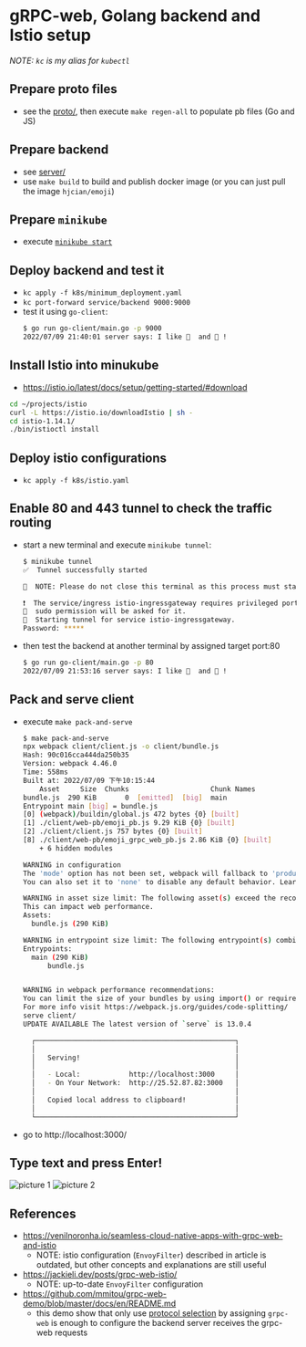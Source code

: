# gRPC-web, Golang backend and Istio setup

*NOTE: `kc` is my alias for `kubectl`*

## Prepare proto files
- see the [proto/](./proto/), then execute `make regen-all` to populate pb files (Go and JS)

## Prepare backend
- see [server/](./server/)
- use `make build` to build and publish docker image (or you can just pull the image `hjcian/emoji`)

## Prepare `minikube`
- execute [`minikube start`](https://minikube.sigs.k8s.io/docs/start/)

## Deploy backend and test it
- `kc apply -f k8s/minimum_deployment.yaml`
- `kc port-forward service/backend 9000:9000`
- test it using `go-client`:
  ```bash
  $ go run go-client/main.go -p 9000
  2022/07/09 21:40:01 server says: I like 🍕  and 🍣 !
  ```

## Install Istio into minukube
- https://istio.io/latest/docs/setup/getting-started/#download
```bash
cd ~/projects/istio
curl -L https://istio.io/downloadIstio | sh -
cd istio-1.14.1/
./bin/istioctl install
```

## Deploy istio configurations
- `kc apply -f k8s/istio.yaml`

## Enable 80 and 443 tunnel to check the traffic routing
- start a new terminal and execute `minikube tunnel`:
  ```bash
  $ minikube tunnel
  ✅  Tunnel successfully started

  📌  NOTE: Please do not close this terminal as this process must stay alive for the tunnel to be accessible ...

  ❗  The service/ingress istio-ingressgateway requires privileged ports to be exposed: [80 443]
  🔑  sudo permission will be asked for it.
  🏃  Starting tunnel for service istio-ingressgateway.
  Password: *****
  ```
- then test the backend at another terminal by assigned target port:80
  ```bash
  $ go run go-client/main.go -p 80
  2022/07/09 21:53:16 server says: I like 🍕  and 🍣 !
  ```

## Pack and serve client
- execute `make pack-and-serve`
  ```bash
  $ make pack-and-serve
  npx webpack client/client.js -o client/bundle.js
  Hash: 90c016cca444da250b35
  Version: webpack 4.46.0
  Time: 558ms
  Built at: 2022/07/09 下午10:15:44
      Asset     Size  Chunks                    Chunk Names
  bundle.js  290 KiB       0  [emitted]  [big]  main
  Entrypoint main [big] = bundle.js
  [0] (webpack)/buildin/global.js 472 bytes {0} [built]
  [1] ./client/web-pb/emoji_pb.js 9.29 KiB {0} [built]
  [2] ./client/client.js 757 bytes {0} [built]
  [8] ./client/web-pb/emoji_grpc_web_pb.js 2.86 KiB {0} [built]
      + 6 hidden modules

  WARNING in configuration
  The 'mode' option has not been set, webpack will fallback to 'production' for this value. Set 'mode' option to 'development' or 'production' to enable defaults for each environment.
  You can also set it to 'none' to disable any default behavior. Learn more: https://webpack.js.org/configuration/mode/

  WARNING in asset size limit: The following asset(s) exceed the recommended size limit (244 KiB).
  This can impact web performance.
  Assets:
    bundle.js (290 KiB)

  WARNING in entrypoint size limit: The following entrypoint(s) combined asset size exceeds the recommended limit (244 KiB). This can impact web performance.
  Entrypoints:
    main (290 KiB)
        bundle.js


  WARNING in webpack performance recommendations:
  You can limit the size of your bundles by using import() or require.ensure to lazy load some parts of your application.
  For more info visit https://webpack.js.org/guides/code-splitting/
  serve client/
  UPDATE AVAILABLE The latest version of `serve` is 13.0.4

    ┌─────────────────────────────────────────────────┐
    │                                                 │
    │   Serving!                                      │
    │                                                 │
    │   - Local:            http://localhost:3000     │
    │   - On Your Network:  http://25.52.87.82:3000   │
    │                                                 │
    │   Copied local address to clipboard!            │
    │                                                 │
    └─────────────────────────────────────────────────┘
  ```
- go to http://localhost:3000/

## Type text and press Enter!
![picture 1](https://i.imgur.com/xYnNrGA.png)
![picture 2](https://i.imgur.com/gdx37cy.png)


## References
- https://venilnoronha.io/seamless-cloud-native-apps-with-grpc-web-and-istio
  - NOTE: istio configuration (`EnvoyFilter`) described in article is outdated, but other concepts and explanations are still useful
- https://jackieli.dev/posts/grpc-web-istio/
  - NOTE: up-to-date `EnvoyFilter` configuration
- https://github.com/mmitou/grpc-web-demo/blob/master/docs/en/README.md
  - this demo show that only use [protocol selection](https://istio.io/latest/docs/ops/configuration/traffic-management/protocol-selection/) by assigning `grpc-web` is enough to configure the backend server receives the grpc-web requests
